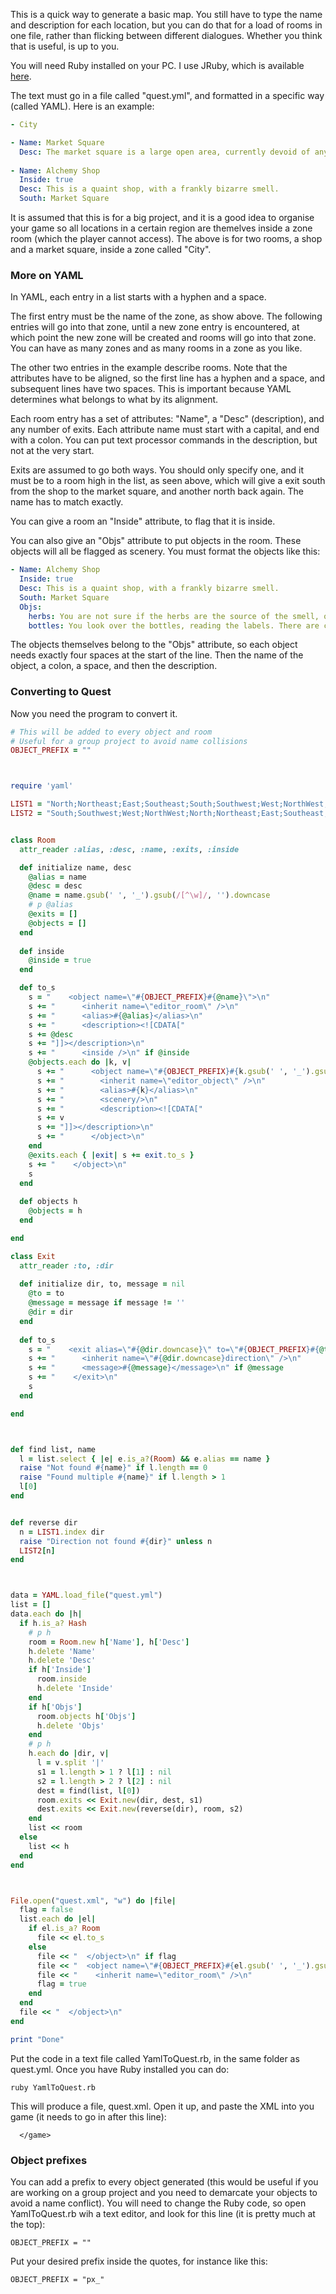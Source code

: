 This is a quick way to generate a basic map. You still have to type the name and description for each location, but you can do that for a load of rooms in one file, rather than flicking between different dialogues. Whether you think that is useful, is up to you.

You will need Ruby installed on your PC. I use JRuby, which is available [here](http://jruby.org/download).

The text must go in a file called "quest.yml", and formatted in a specific way (called YAML). Here is an example:

```yaml
- City

- Name: Market Square
  Desc: The market square is a large open area, currently devoid of any market.
  
- Name: Alchemy Shop
  Inside: true
  Desc: This is a quaint shop, with a frankly bizarre smell.
  South: Market Square
```

It is assumed that this is for a big project, and it is a good idea to organise your game so all locations in a certain region are themelves inside a zone room (which the player cannot access). The above is for two rooms, a shop and a market square, inside a zone called "City". 

### More on YAML

In YAML, each entry in a list starts with a hyphen and a space.

The first entry must be the name of the zone, as show above. The following entries will go into that zone, until a new zone entry is encountered, at which point the new zone will be created and rooms will go into that zone. You can have as many zones and as many rooms in a zone as you like.

The other two entries in the example describe rooms. Note that the attributes have to be aligned, so the first line has a hyphen and a space, and subsequent lines have two spaces. This is important because YAML determines what belongs to what by its alignment.

 Each room entry has a set of attributes: "Name", a "Desc" (description), and any number of exits. Each attribute name must start with a capital, and end with a colon. You can put text processor commands in the description, but not at the very start.

Exits are assumed to go both ways. You should only specify one, and it must be to a room high in the list, as seen above, which will give a exit south from the shop to the market square, and another north back again. The name has to match exactly.

You can give a room an "Inside" attribute, to flag that it is inside.

You can also give an "Objs" attribute to put objects in the room. These objects will all be flagged as scenery. You must format the objects like this:

```YAML
- Name: Alchemy Shop
  Inside: true
  Desc: This is a quaint shop, with a frankly bizarre smell.
  South: Market Square
  Objs:
    herbs: You are not sure if the herbs are the source of the smell, or are supposing to be disguising it.
    bottles: You look over the bottles, reading the labels. There are cures for all sorts of things.
```

The objects themselves belong to the "Objs" attribute, so each object needs exactly four spaces at the start of the line. Then the name of the object, a colon, a space, and then the description.


### Converting to Quest

Now you need the program to convert it.

```ruby
# This will be added to every object and room
# Useful for a group project to avoid name collisions
OBJECT_PREFIX = ""



require 'yaml'

LIST1 = "North;Northeast;East;Southeast;South;Southwest;West;NorthWest;Up;Down;In;Out".split ";"
LIST2 = "South;Southwest;West;NorthWest;North;Northeast;East;Southeast;Down;Up;Out;In".split ";"


class Room
  attr_reader :alias, :desc, :name, :exits, :inside

  def initialize name, desc
    @alias = name
    @desc = desc
    @name = name.gsub(' ', '_').gsub(/[^\w]/, '').downcase
    # p @alias
    @exits = []
    @objects = []
  end
  
  def inside
    @inside = true
  end

  def to_s
    s = "    <object name=\"#{OBJECT_PREFIX}#{@name}\">\n"
    s += "      <inherit name=\"editor_room\" />\n"
    s += "      <alias>#{@alias}</alias>\n"
    s += "      <description><![CDATA["
    s += @desc
    s += "]]></description>\n"
    s += "      <inside />\n" if @inside
    @objects.each do |k, v|
      s += "      <object name=\"#{OBJECT_PREFIX}#{k.gsub(' ', '_').gsub(/[^\w]/, '').downcase}\">\n"
      s += "        <inherit name=\"editor_object\" />\n"
      s += "        <alias>#{k}</alias>\n"
      s += "        <scenery/>\n"
      s += "        <description><![CDATA["
      s += v
      s += "]]></description>\n"
      s += "      </object>\n"
    end
    @exits.each { |exit| s += exit.to_s }
    s += "    </object>\n"
    s
  end
  
  def objects h
    @objects = h
  end

end

class Exit
  attr_reader :to, :dir
  
  def initialize dir, to, message = nil
    @to = to
    @message = message if message != ''
    @dir = dir
  end
  
  def to_s
    s = "    <exit alias=\"#{@dir.downcase}\" to=\"#{OBJECT_PREFIX}#{@to.name}\">\n"
    s += "      <inherit name=\"#{@dir.downcase}direction\" />\n"
    s += "      <message>#{@message}</message>\n" if @message
    s += "    </exit>\n"
    s
  end

end  



def find list, name
  l = list.select { |e| e.is_a?(Room) && e.alias == name }
  raise "Not found #{name}" if l.length == 0
  raise "Found multiple #{name}" if l.length > 1
  l[0]
end


def reverse dir
  n = LIST1.index dir
  raise "Direction not found #{dir}" unless n
  LIST2[n]
end    



data = YAML.load_file("quest.yml")
list = []
data.each do |h|
  if h.is_a? Hash
    # p h
    room = Room.new h['Name'], h['Desc']
    h.delete 'Name'
    h.delete 'Desc'
    if h['Inside']
      room.inside
      h.delete 'Inside'
    end
    if h['Objs']
      room.objects h['Objs']
      h.delete 'Objs'
    end
    # p h
    h.each do |dir, v|
      l = v.split '|'
      s1 = l.length > 1 ? l[1] : nil
      s2 = l.length > 2 ? l[2] : nil
      dest = find(list, l[0])
      room.exits << Exit.new(dir, dest, s1)
      dest.exits << Exit.new(reverse(dir), room, s2)
    end
    list << room
  else
    list << h
  end
end



File.open("quest.xml", "w") do |file|
  flag = false
  list.each do |el|
    if el.is_a? Room
      file << el.to_s
    else
      file << "  </object>\n" if flag
      file << "  <object name=\"#{OBJECT_PREFIX}#{el.gsub(' ', '_').gsub(/[^\w]/, '').downcase}\">\n"
      file << "    <inherit name=\"editor_room\" />\n"
      flag = true
    end
  end
  file << "  </object>\n"
end

print "Done"
```

Put the code in a text file called YamlToQuest.rb, in the same folder as quest.yml. Once you have Ruby installed you can do:

```
ruby YamlToQuest.rb
```

This will produce a file, quest.xml. Open it up, and paste the XML into you game (it needs to go in after this line):

```
  </game>
```


### Object prefixes

You can add a prefix to every object generated (this would be useful if you are working on a group project and you need to demarcate your objects to avoid a name conflict). You will need to change the Ruby code, so open YamlToQuest.rb wih a text editor, and look for this line (it is pretty much at the top):

```
OBJECT_PREFIX = ""
```

Put your desired prefix inside the quotes, for instance like this:

```
OBJECT_PREFIX = "px_"
```
